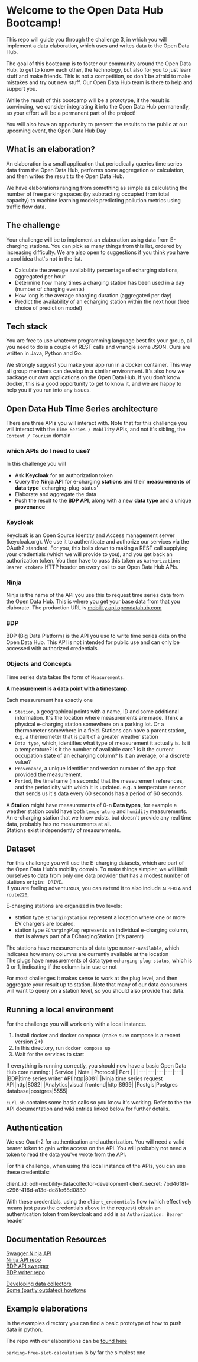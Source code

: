 # Welcome to the Open Data Hub Bootcamp!
This repo will guide you through the challenge 3, in which you will implement a data elaboration, which uses and writes data to the Open Data Hub.

The goal of this bootcamp is to foster our community around the Open Data Hub, to get to know each other, the technology, but also for you to just learn stuff and make friends. This is not a competition, so don't be afraid to make mistakes and try out new stuff. Our Open Data Hub team is there to help and support you.

While the result of this bootcamp will be a prototype, if the result is convincing, we consider integrating it into the Open Data Hub permanently, so your effort will be a permanent part of the project!

You will also have an opportunity to present the results to the public at our upcoming event, the Open Data Hub Day

## What is an elaboration?
An elaboration is a small application that periodically queries time series data from the Open Data Hub, performs some aggregation or calculation, and then writes the result to the Open Data Hub.

We have elaborations ranging from something as simple as calculating the number of free parking spaces (by subtracting occupied from total capacity) to machine learning models predicting pollution metrics using traffic flow data.

## The challenge
Your challenge will be to implement an elaboration using data from E-charging stations.
You can pick as many things from this list, ordered by increasing difficulty.
We are also open to suggestions if you think you have a cool idea that's not in the list.

- Calculate the average availability percentage of echarging stations, aggregated per hour
- Determine how many times a charging station has been used in a day (number of charging events)
- How long is the average charging duration (aggregated per day)
- Predict the availability of an echarging station within the next hour (free choice of prediction model)

## Tech stack
You are free to use whatever programming language best fits your group, all you need to do is a couple of REST calls and wrangle some JSON.
Ours are written in Java, Python and Go.

We strongly suggest you make your app run in a docker container. This way all group members can develop in a similar environment. It's also how we package our own applications on the Open Data Hub. If you don't know docker, this is a good opportunity to get to know it, and we are happy to help you if you run into any issues.
## Open Data Hub Time Series architecture
There are three APIs you will interact with.
Note that for this challenge you will interact with the `Time Series / Mobility` APIs, and not it's sibling, the `Content / Tourism` domain

### which APIs do I need to use?
In this challenge you will 
- Ask **Keycloak** for an authorization token
- Query the **Ninja API** for e-charging **stations** and their **measurements** of **data type** 'echarging-plug-status'
- Elaborate and aggregate the data
- Push the result to the **BDP API**, along with a new **data type** and a unique **provenance**

### Keycloak
Keycloak is an Open Source Identity and Access management server (keycloak.org).
We use it to authenticate and authorize our services via the OAuth2 standard.
For you, this boils down to making a REST call supplying your credentials (which we will provide to you), and you get back an authorization token.
You then have to pass this token as `Authorization: Bearer <token>` HTTP header on every call to our Open Data Hub APIs.
### Ninja
Ninja is the name of the API you use this to request time series data from the Open Data Hub.
This is where you get your base data from that you elaborate.
The production URL is [mobility.api.opendatahub.com](mobility.api.opendatahub.com)
### BDP
BDP (Big Data Platform) is the API you use to write time series data on the Open Data Hub.
This API is not intended for public use and can only be accessed with authorized credentials.

### Objects and Concepts
Time series data takes the form of `Measurements`.  

__A measurement is a data point with a timestamp.__

Each measurement has exactly one
- `Station`, a geographical points with a name, ID and some additional information. It's the location where measurements are made.
Think a physical e-charging station somewhere on a parking lot. Or a thermometer somewhere in a field. Stations can have a parent station, e.g. a thermometer that is part of a greater weather station
- `Data type`, which, identifies what type of measurement it actually is. Is it a temperature? Is it the number of available cars? Is it the current occupation state of an echarging column? Is it an average, or a discrete value?
- `Provenance`, a unique identifier and version number of the app that provided the measurement.
- `Period`, the timeframe (in seconds) that the measurement references, and the periodicity with which it is updated. e.g. a temperature sensor that sends us it's data every 60 seconds has a period of 60 seconds. 

A **Station** might have measurements of 0-n **Data types**, for example a weather station could have both `temperature` and `humidity` measurements.  
An e-charging station that we know exists, but doesn't provide any real time data, probably has no measurements at all.  
Stations exist independently of measurements.

## Dataset

For this challenge you will use the E-charging datasets, which are part of the Open Data Hub's mobility domain.
To make things simpler, we will limit ourselves to data from only one data provider that has a modest number of stations `origin: DRIVE`.  
If you are feeling adventurous, you can extend it to also include `ALPERIA` and `route220`, 

E-charging stations are organized in two levels:

- station type `EChargingStation` represent a location where one or more EV chargers are located.
- station type `EChargingPlug` represents an individual e-charging column, that is always part of a EChargingStation (it's parent)

The stations have measurements of data type `number-available`, which indicates how many columns are currently available at the location  
The plugs have measurements of data type `echarging-plug-status`, which is 0 or 1, indicating if the column is in use or not 

For most challenges it makes sense to work at the plug level, and then aggregate your result up to station. 
Note that many of our data consumers will want to query on a station level, so you should also provide that data.

## Running a local environment

For the challenge you will work only with a local instance.

1. Install docker and docker compose (make sure compose is a recent version 2+)
2. In this directory, run `docker compose up`
3. Wait for the services to start

If everything is running correctly, you should now have a basic Open Data Hub core running:
|  Service |  Note | Protocol  | Port  |   |
|---|---|---|---|---|
|BDP|time series writer API|http|8081|
|Ninja|time series request API|http|8082|
|Analytics|visual frontend|http|8999|
|Postgis|Postgres database|postgres|5555|

`curl.sh` contains some basic calls so you know it's working.
Refer to the the API documentation and wiki entries linked below for further details.

## Authentication
We use Oauth2 for authentication and authorization. 
You will need a valid bearer token to gain write access on the API.
You will probably not need a token to read the data you've wrote from the API.

For this challenge, when using the local instance of the APIs, you can use these credentials:

client_id: odh-mobility-datacollector-development
client_secret: 7bd46f8f-c296-416d-a13d-dc81e68d0830

With these credentials, using the `client_credentials` flow (which effectively means just pass the credentials above in the request) obtain an authentication token from keycloak and add is as `Authorization: Bearer` header

## Documentation Resources
[Swagger Ninja API](mobility.api.opendatahub.com)  
[Ninja API repo](https://github.com/noi-techpark/it.bz.opendatahub.api.mobility-ninja)  
[BDP API swagger](https://swagger.opendatahub.com/?url=https://raw.githubusercontent.com/noi-techpark/bdp-core/main/openapi3.yml)  
[BDP writer repo](https://github.com/noi-techpark/bdp-core)  

[Developing data collectors](https://github.com/noi-techpark/odh-docs/wiki/Getting-started-with-a-new-Data-Collector-development)  
[Some (partly outdated) howtows](https://github.com/noi-techpark/documentation)  

## Example elaborations
In the examples directory you can find a basic prototype of how to push data in python.

The repo with our elaborations can be [found here](https://github.com/noi-techpark/bdp-elaborations)

`parking-free-slot-calculation` is by far the simplest one
